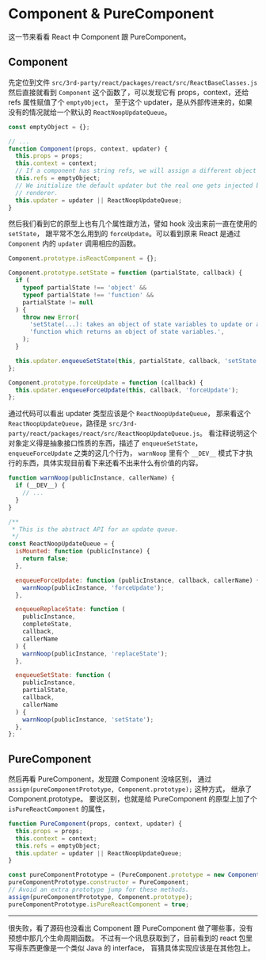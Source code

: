# Component & PureComponent

这一节来看看 React 中 Component 跟 PureComponent。

## Component

先定位到文件 `src/3rd-party/react/packages/react/src/ReactBaseClasses.js`
然后直接就看到 `Component` 这个函数了，可以发现它有 props，context，还给 refs 属性赋值了个 `emptyObject`，
至于这个 updater，是从外部传进来的，如果没有的情况就给一个默认的 `ReactNoopUpdateQueue`。

```javascript
const emptyObject = {};

// ...
function Component(props, context, updater) {
  this.props = props;
  this.context = context;
  // If a component has string refs, we will assign a different object later.
  this.refs = emptyObject;
  // We initialize the default updater but the real one gets injected by the
  // renderer.
  this.updater = updater || ReactNoopUpdateQueue;
}
```

然后我们看到它的原型上也有几个属性跟方法，譬如 hook 没出来前一直在使用的 `setState`，
跟平常不怎么用到的 `forceUpdate`。可以看到原来 React 是通过 `Component` 内的 `updater` 调用相应的函数。

```javascript
Component.prototype.isReactComponent = {};

Component.prototype.setState = function (partialState, callback) {
  if (
    typeof partialState !== 'object' &&
    typeof partialState !== 'function' &&
    partialState != null
  ) {
    throw new Error(
      'setState(...): takes an object of state variables to update or a ' +
      'function which returns an object of state variables.',
    );
  }

  this.updater.enqueueSetState(this, partialState, callback, 'setState');
};

Component.prototype.forceUpdate = function (callback) {
  this.updater.enqueueForceUpdate(this, callback, 'forceUpdate');
};
```

通过代码可以看出 updater 类型应该是个 `ReactNoopUpdateQueue`，
那来看这个 `ReactNoopUpdateQueue`，路径是 `src/3rd-party/react/packages/react/src/ReactNoopUpdateQueue.js`。
看注释说明这个对象定义得是抽象接口性质的东西，描述了 `enqueueSetState`，`enqueueForceUpdate` 之类的这几个行为，
`warnNoop` 里有个 `__DEV__` 模式下才执行的东西，具体实现目前看下来还看不出来什么有价值的内容。

```javascript
function warnNoop(publicInstance, callerName) {
  if (__DEV__) {
    // ...
  }
}

/**
 * This is the abstract API for an update queue.
 */
const ReactNoopUpdateQueue = {
  isMounted: function (publicInstance) {
    return false;
  },

  enqueueForceUpdate: function (publicInstance, callback, callerName) {
    warnNoop(publicInstance, 'forceUpdate');
  },

  enqueueReplaceState: function (
    publicInstance,
    completeState,
    callback,
    callerName
  ) {
    warnNoop(publicInstance, 'replaceState');
  },

  enqueueSetState: function (
    publicInstance,
    partialState,
    callback,
    callerName
  ) {
    warnNoop(publicInstance, 'setState');
  },
};
```

## PureComponent

然后再看 PureComponent，发现跟 Component 没啥区别，
通过 `assign(pureComponentPrototype, Component.prototype);` 这种方式，
继承了 Component.prototype。
要说区别，也就是给 PureComponent 的原型上加了个 `isPureReactComponent` 的属性，

```javascript
function PureComponent(props, context, updater) {
  this.props = props;
  this.context = context;
  this.refs = emptyObject;
  this.updater = updater || ReactNoopUpdateQueue;
}

const pureComponentPrototype = (PureComponent.prototype = new ComponentDummy());
pureComponentPrototype.constructor = PureComponent;
// Avoid an extra prototype jump for these methods.
assign(pureComponentPrototype, Component.prototype);
pureComponentPrototype.isPureReactComponent = true;
```

----

很失败，看了源码也没看出 Component 跟 PureComponent 做了哪些事，没有预想中那几个生命周期函数。
不过有一个讯息获取到了，目前看到的 react 包里写得东西更像是一个类似 Java 的 interface，
盲猜具体实现应该是在其他包上。
